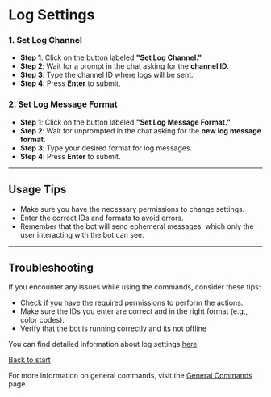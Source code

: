 <link rel="stylesheet" type="text/css" href="styles.css">

# Log Settings

### 1. Set Log Channel

- **Step 1**: Click on the button labeled **"Set Log Channel."**
- **Step 2**: Wait for a prompt in the chat asking for the **channel ID**.
- **Step 3**: Type the channel ID where logs will be sent.
- **Step 4**: Press **Enter** to submit.

### 2. Set Log Message Format

- **Step 1**: Click on the button labeled **"Set Log Message Format."**
- **Step 2**: Wait for unprompted in the chat asking for the **new log message format**.
- **Step 3**: Type your desired format for log messages.
- **Step 4**: Press **Enter** to submit.

---

## Usage Tips

- Make sure you have the necessary permissions to change settings.
- Enter the correct IDs and formats to avoid errors.
- Remember that the bot will send ephemeral messages, which only the user interacting with the bot can see.

---

## Troubleshooting

If you encounter any issues while using the commands, consider these tips:

- Check if you have the required permissions to perform the actions.
- Make sure the IDs you enter are correct and in the right format (e.g., color codes).
- Verify that the bot is running correctly and its not offline


You can find detailed information about log settings [here](settings.md#log-settings).

[Back to start](index.md)

For more information on general commands, visit the [General Commands](general_commands.md) page.
